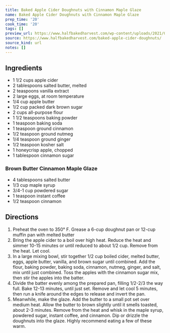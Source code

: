 ```yaml
---
title: Baked Apple Cider Doughnuts with Cinnamon Maple Glaze
name: Baked Apple Cider Doughnuts with Cinnamon Maple Glaze
prep_time: '20'
cook_time: '20'
tags: []
preview_url: https://www.halfbakedharvest.com/wp-content/uploads/2021/09/Baked-Apple-Cider-Doughnuts-with-Cinnamon-Maple-Glaze-8.jpg
source: https://www.halfbakedharvest.com/baked-apple-cider-doughnuts/
source_kind: url
notes: []
---
```


## Ingredients
- 1 1/2 cups apple cider
- 2 tablespoons salted butter, melted
- 2 teaspoons vanilla extract
- 2  large eggs, at room temperature
- 1/4 cup apple butter
- 1/2 cup packed dark brown sugar
- 2 cups all-purpose flour
- 1 1/2 teaspoons baking powder
- 1 teaspoon baking soda
- 1 teaspoon ground cinnamon
- 1/2 teaspoon ground nutmeg
- 1/4 teaspoon ground ginger
- 1/2 teaspoon kosher salt
- 1  honeycrisp apple, chopped
- 1 tablespoon cinnamon sugar

### Brown Butter Cinnamon Maple Glaze 
- 4 tablespoons salted butter
- 1/3 cup maple syrup
- 3/4-1 cup powdered sugar
- 1 teaspoon instant coffee
- 1/2 teaspoon cinnamon


## Directions
1. Preheat the oven to 350° F. Grease a 6-cup doughnut pan or 12-cup muffin pan with melted butter
2. Bring the apple cider to a boil over high heat. Reduce the heat and simmer 10-15 minutes or until reduced to about 1/2 cup. Remove from the heat. Let cool.
3. In a large mixing bowl, stir together 1/2 cup boiled cider, melted butter, eggs, apple butter, vanilla, and brown sugar until combined. Add the flour, baking powder, baking soda, cinnamon, nutmeg, ginger, and salt, mix until just combined. Toss the apples with the cinnamon sugar mix, then stir the apples into the batter.
4. Divide the batter evenly among the prepared pan, filling 1/2-2/3 the way full. Bake 12-13 minutes, until just set. Remove and let cool 5 minutes, then run a knife around the edges to release and invert the pan.
5. Meanwhile, make the glaze. Add the butter to a small pot set over medium heat. Allow the butter to brown slightly until it smells toasted, about 2-3 minutes. Remove from the heat and whisk in the maple syrup, powdered sugar, instant coffee, and cinnamon. Dip or drizzle the doughnuts into the glaze. Highly recommend eating a few of these warm.
